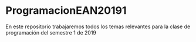 # ProgramacionEAN20191
En este repositorio trabajaremos todos los temas relevantes para la clase de programación del semestre 1 de 2019
